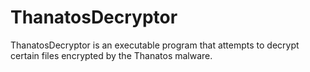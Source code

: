 # ThanatosDecryptor
ThanatosDecryptor is an executable program that attempts to decrypt certain files encrypted by the Thanatos malware.
